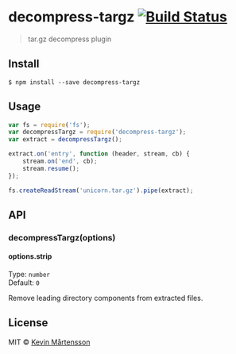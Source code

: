 # decompress-targz [![Build Status](http://img.shields.io/travis/kevva/decompress-targz.svg?style=flat)](https://travis-ci.org/kevva/decompress-targz)

> tar.gz decompress plugin


## Install

```
$ npm install --save decompress-targz
```


## Usage

```js
var fs = require('fs');
var decompressTargz = require('decompress-targz');
var extract = decompressTargz();

extract.on('entry', function (header, stream, cb) {
	stream.on('end', cb);
	stream.resume();
});

fs.createReadStream('unicorn.tar.gz').pipe(extract);
```


## API

### decompressTargz(options)

#### options.strip

Type: `number`  
Default: `0`

Remove leading directory components from extracted files.


## License

MIT © [Kevin Mårtensson](https://github.com/kevva)
